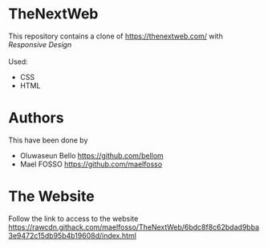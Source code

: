 # TheNextWeb
This repository contains a clone of https://thenextweb.com/ with *Responsive Design*
<br><br>
Used:
* CSS
* HTML

# Authors
This have been done by
* Oluwaseun Bello https://github.com/bellom
* Mael FOSSO https://github.com/maelfosso

# The Website
Follow the link to access to the website https://rawcdn.githack.com/maelfosso/TheNextWeb/6bdc8f8c62bdad9bba3e9472c15db95b4b19608d/index.html
